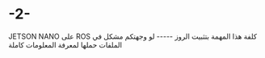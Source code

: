 # -2-
 JETSON NANO  على ROS كلفة هذا المهمة بتثبيت الروز 
----- لو وجهتكم مشكل في الملفات حملها لمعرفة المعلومات كاملة
